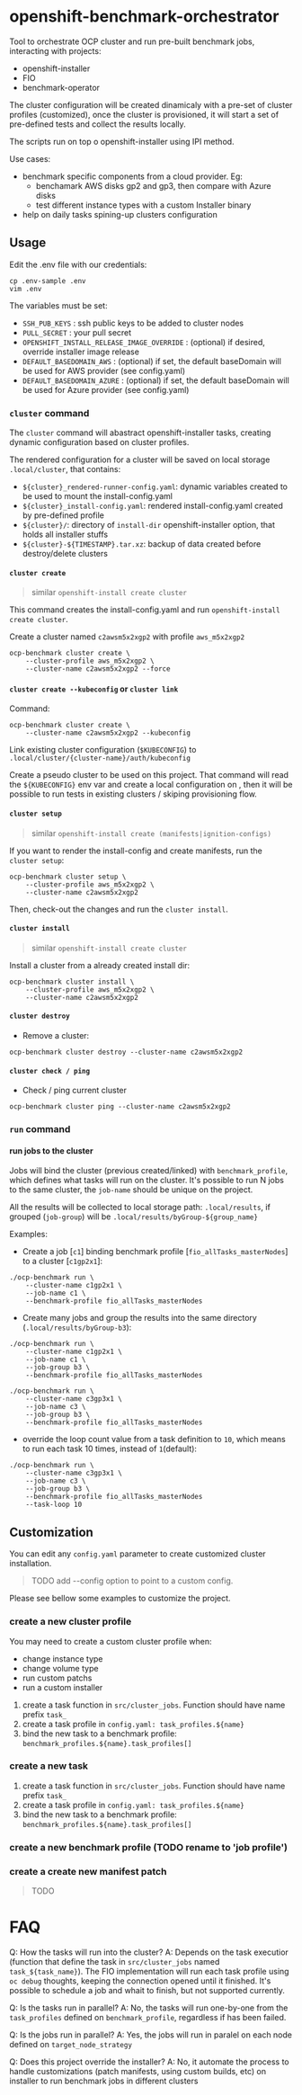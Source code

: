 # openshift-benchmark-orchestrator

Tool to orchestrate OCP cluster and run pre-built benchmark jobs, interacting with projects:
- openshift-installer
- FIO
- benchmark-operator

The cluster configuration will be created dinamicaly with a pre-set of cluster profiles (customized), once the cluster is provisioned, it will  start a set of pre-defined tests and collect the results locally.

The scripts run on top o openshift-installer using IPI method.

Use cases:
- benchmark specific components from a cloud provider. Eg:
  * benchamark AWS disks gp2 and gp3, then compare with Azure disks
  * test different instance types with a custom Installer binary
- help on daily tasks spining-up clusters configuration

## Usage

Edit the .env file with our credentials:

~~~
cp .env-sample .env
vim .env
~~~

The variables must be set:
- `SSH_PUB_KEYS` : ssh public keys to be added to cluster nodes
- `PULL_SECRET`  : your pull secret
- `OPENSHIFT_INSTALL_RELEASE_IMAGE_OVERRIDE` : (optional) if desired, override installer image release
- `DEFAULT_BASEDOMAIN_AWS` : (optional) if set, the default baseDomain will be used for AWS provider (see config.yaml)
- `DEFAULT_BASEDOMAIN_AZURE` : (optional) if set, the default baseDomain will be used for Azure provider (see config.yaml)

### `cluster` command

The `cluster` command will abastract openshift-installer tasks, creating dynamic configuration based on cluster profiles.

The rendered configuration for a cluster will be saved on local storage `.local/cluster`, that contains:
- `${cluster}_rendered-runner-config.yaml`: dynamic variables created to be used to mount the install-config.yaml
- `${cluster}_install-config.yaml`: rendered install-config.yaml created by pre-defined profile
- `${cluster}/`: directory of `install-dir` openshift-installer option, that holds all installer stuffs
- `${cluster}-${TIMESTAMP}.tar.xz`: backup of data created before destroy/delete clusters

#### `cluster create`

> similar `openshift-install create cluster`

This command creates the install-config.yaml and run `openshift-install create cluster`.

Create a cluster named `c2awsm5x2xgp2` with profile `aws_m5x2xgp2`

~~~
ocp-benchmark cluster create \
    --cluster-profile aws_m5x2xgp2 \
    --cluster-name c2awsm5x2xgp2 --force
~~~

#### `cluster create --kubeconfig` or `cluster link`

Command:
```
ocp-benchmark cluster create \
    --cluster-name c2awsm5x2xgp2 --kubeconfig
```

Link existing cluster configuration (`$KUBECONFIG`) to `.local/cluster/{cluster-name}/auth/kubeconfig`

Create a pseudo cluster to be used on this project. That command will read the `${KUBECONFIG}` env var and create a local configuration on , then it will be possible to run tests in existing clusters / skiping provisioning flow.

#### `cluster setup`

> similar `openshift-install create (manifests|ignition-configs)`

If you want to render the install-config and create manifests, run the `cluster setup`:

~~~
ocp-benchmark cluster setup \
    --cluster-profile aws_m5x2xgp2 \
    --cluster-name c2awsm5x2xgp2
~~~

Then, check-out the changes and run the `cluster install`.

#### `cluster install`

> similar `openshift-install create cluster`

Install a cluster from a already created install dir:

~~~
ocp-benchmark cluster install \
    --cluster-profile aws_m5x2xgp2 \
    --cluster-name c2awsm5x2xgp2
~~~

#### `cluster destroy`

- Remove a cluster:

~~~
ocp-benchmark cluster destroy --cluster-name c2awsm5x2xgp2
~~~

#### `cluster check / ping`

- Check / ping current cluster

~~~
ocp-benchmark cluster ping --cluster-name c2awsm5x2xgp2
~~~

### `run` command

#### run jobs to the cluster

Jobs will bind the cluster (previous created/linked) with `benchmark_profile`, which defines what tasks will run on the cluster. It's possible to run N jobs to the same cluster, the `job-name` should be unique on the project.

All the results will be collected to local storage path: `.local/results`, if grouped (`job-group`) will be `.local/results/byGroup-${group_name}`

Examples:

- Create a job [`c1`] binding benchmark profile [`fio_allTasks_masterNodes`] to a cluster [`c1gp2x1`]:

~~~
./ocp-benchmark run \
    --cluster-name c1gp2x1 \
    --job-name c1 \
    --benchmark-profile fio_allTasks_masterNodes
~~~

- Create many jobs and group the results into the same directory (`.local/results/byGroup-b3`):

~~~
./ocp-benchmark run \
    --cluster-name c1gp2x1 \
    --job-name c1 \
    --job-group b3 \
    --benchmark-profile fio_allTasks_masterNodes

./ocp-benchmark run \
    --cluster-name c3gp3x1 \
    --job-name c3 \
    --job-group b3 \
    --benchmark-profile fio_allTasks_masterNodes
~~~

- override the loop count value from a task definition to `10`, which means to run each task 10 times, instead of `1`(default):

~~~
./ocp-benchmark run \
    --cluster-name c3gp3x1 \
    --job-name c3 \
    --job-group b3 \
    --benchmark-profile fio_allTasks_masterNodes
    --task-loop 10
~~~


## Customization

You can edit any `config.yaml` parameter to create customized cluster installation.

> TODO add --config option to point to a custom config.

Please see bellow some examples to customize the project.

### create a new cluster profile

You may need to create a custom cluster profile when:
- change instance type
- change volume type
- run custom patchs
- run a custom installer

1. create a task function in `src/cluster_jobs`. Function should have name prefix `task_`
2. create a task profile in `config.yaml: task_profiles.${name}`
3. bind the new task to a benchmark profile: `benchmark_profiles.${name}.task_profiles[]`

### create a new task

1. create a task function in `src/cluster_jobs`. Function should have name prefix `task_`
2. create a task profile in `config.yaml: task_profiles.${name}`
3. bind the new task to a benchmark profile: `benchmark_profiles.${name}.task_profiles[]`

### create a new benchmark profile (TODO rename to 'job profile')

### create a create new manifest patch

> TODO

# FAQ

Q: How the tasks will run into the cluster?
A: Depends on the task executior (function that define the task in `src/cluster_jobs` named `task_${task_name}`). The FIO implementation will run each task profile using `oc debug` thoughts, keeping the connection opened until it finished. It's possible to schedule a job and whait to finish, but not supported currently.

Q: Is the tasks run in parallel?
A: No, the tasks will run one-by-one from the `task_profiles` defined on `benchmark_profile`, regardless if has been failed.

Q: Is the jobs run in parallel?
A: Yes, the jobs will run in paralel on each node defined on `target_node_strategy`

Q: Does this project override the installer?
A: No, it automate the process to handle customizations (patch manifests, using custom builds, etc) on installer to run benchmark jobs in different clusters


